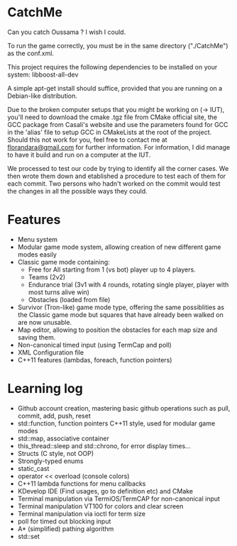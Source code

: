 CatchMe
=======

Can you catch Oussama ? I wish I could.

To run the game correctly, you must be in the same directory ("./CatchMe") as the conf.xml.

This project requires the following dependencies to be installed on your system:
libboost-all-dev

A simple apt-get install should suffice, provided that you are running on a Debian-like distribution.

Due to the broken computer setups that you might be working on (-> IUT), you'll need to download the cmake .tgz file from CMake official site, the GCC package from Casali's website and use the parameters found for GCC in the 'alias' file to setup GCC in CMakeLists at the root of the project.
Should this not work for you, feel free to contact me at florandara@gmail.com for further information.
For information, I did manage to have it build and run on a computer at the IUT.

We processed to test our code by trying to identify all the corner cases. We then wrote them down and etablished a procedure to test each of them for each commit. Two persons who hadn't worked on the commit would test the changes in all the possible ways they could.

Features
========

- Menu system
- Modular game mode system, allowing creation of new different game modes easily
- Classic game mode containing:
  - Free for All starting from 1 (vs bot) player up to 4 players.
  - Teams (2v2)
  - Endurance trial (3v1 with 4 rounds, rotating single player, player with most turns alive win)
  - Obstacles (loaded from file)
- Survivor (Tron-like) game mode type, offering the same possiblities as the Classic game mode but squares that have already been walked on are now unusable.
- Map editor, allowing to position the obstacles for each map size and saving them.
- Non-canonical timed input (using TermCap and poll)
- XML Configuration file
- C++11 features (lambdas, foreach, function pointers)
 
Learning log
============

- Github account creation, mastering basic github operations such as pull, commit, add, push, reset
- std::function, function pointers C++11 style, used for modular game modes
- std::map, associative container
- this_thread::sleep and std::chrono, for error display times...
- Structs (C style, not OOP)
- Strongly-typed enums
- static_cast
- operator << overload (console colors)
- C++11 lambda functions for menu callbacks
- KDevelop IDE (Find usages, go to definition etc) and CMake
- Terminal manipulation via TermiOS/TermCAP for non-canonical input
- Terminal manipulation VT100 for colors and clear screen
- Terminal manipulation via ioctl for term size
- poll for timed out blocking input
- A* (simplified) pathing algorithm
- std::set


  
